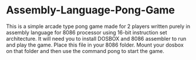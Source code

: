 # Assembly-Language-Pong-Game
This is a simple arcade type pong game made for 2 players written purely in assembly language for 8086 processor using 16-bit instruction set architecture.
It will need you to install DOSBOX and 8086 assembler to run and play the game.
Place this file in your 8086 folder.
Mount your dosbox on that folder
and then use the command pong to start the game.

